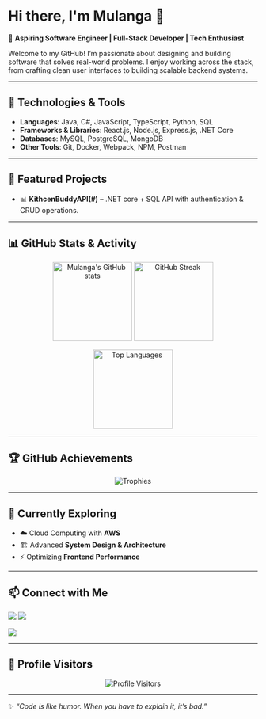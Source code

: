 # Hi there, I'm Mulanga 👋  

🚀 **Aspiring Software Engineer | Full-Stack Developer | Tech Enthusiast**  

Welcome to my GitHub! I’m passionate about designing and building software that solves real-world problems. I enjoy working across the stack, from crafting clean user interfaces to building scalable backend systems.  

---

## 🔧 Technologies & Tools  
- **Languages**: Java, C#, JavaScript, TypeScript, Python, SQL  
- **Frameworks & Libraries**: React.js, Node.js, Express.js, .NET Core  
- **Databases**: MySQL, PostgreSQL, MongoDB  
- **Other Tools**: Git, Docker, Webpack, NPM, Postman  

---

## 📌 Featured Projects  
- 📊 **KithcenBuddyAPI(#)** – .NET core + SQL API with authentication & CRUD operations.  

---

## 📊 GitHub Stats & Activity  

<p align="center">
  <img src="https://github-readme-stats.vercel.app/api?username=User021230&show_icons=true&theme=tokyonight" alt="Mulanga's GitHub stats" height="160"/>
  <img src="https://github-readme-streak-stats.herokuapp.com/?user=User021230&theme=tokyonight" alt="GitHub Streak" height="160"/>
</p>

<p align="center">
  <img src="https://github-readme-stats.vercel.app/api/top-langs/?username=User021230&layout=compact&theme=tokyonight" alt="Top Languages" height="160"/>
</p>

---

## 🏆 GitHub Achievements  

<p align="center">
  <img src="https://github-profile-trophy.vercel.app/?username=User021230&theme=tokyonight&no-frame=true&row=1&column=6" alt="Trophies"/>
</p>

---

## 🌱 Currently Exploring  
- ☁️ Cloud Computing with **AWS**  
- 🏗 Advanced **System Design & Architecture**  
- ⚡ Optimizing **Frontend Performance**  

---

## 📫 Connect with Me  
<p align="left">
  <a href="https://www.linkedin.com/in/mulangasennelo/"><img src="https://img.shields.io/badge/LinkedIn-0077B5?style=for-the-badge&logo=linkedin&logoColor=white"/></a>
  <a href="mgsennelo@gmail.com"><img src="https://img.shields.io/badge/Email-D14836?style=for-the-badge&logo=gmail&logoColor=white"/></a>
  
  <a href="https://your-portfolio.com"><img src="https://img.shields.io/badge/Portfolio-000000?style=for-the-badge&logo=firefox&logoColor=white"/></a>
</p>  

---

## 👀 Profile Visitors  
<p align="center">
  <img src="https://komarev.com/ghpvc/?username=User021230&style=for-the-badge" alt="Profile Visitors"/>
</p>  

---

✨ _“Code is like humor. When you have to explain it, it’s bad.”_  
